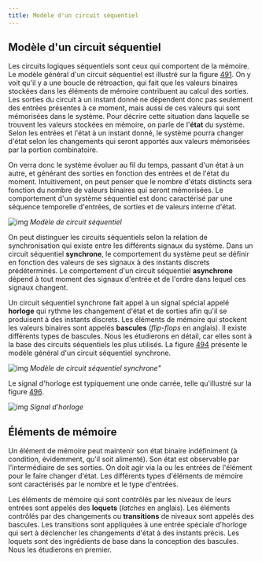 ```yaml
---
title: Modèle d'un circuit séquentiel
---
```


## Modèle d'un circuit séquentiel

Les circuits logiques séquentiels sont ceux qui comportent de la
mémoire. Le modèle général d'un circuit séquentiel est illustré sur la
figure [491](#orgf171663). On y voit qu'il y a une boucle de rétroaction, qui
fait que les valeurs binaires stockées dans les éléments de mémoire
contribuent au calcul des sorties. Les sorties du circuit à un instant
donné ne dépendent donc pas seulement des entrées présentes à ce
moment, mais aussi de ces valeurs qui sont mémorisées dans le
système. Pour décrire cette situation dans laquelle se trouvent les
valeurs stockées en mémoire, on parle de l'**état** du système. Selon
les entrées et l'état à un instant donné, le système pourra changer
d'état selon les changements qui seront apportés aux valeurs
mémorisées par la portion combinatoire.

On verra donc le système évoluer au fil du temps, passant d'un état à
un autre, et générant des sorties en fonction des entrées et de l'état
du moment. Intuitivement, on peut penser que le nombre d'états
distincts sera fonction du nombre de valeurs binaires qui seront
mémorisées. Le comportement d'un système séquentiel est donc
caractérisé par une séquence temporelle d'entrées, de sorties et de
valeurs interne d'état.

![img]({{site.baseurl}}/img/circuit_seq.png "Modèle de circuit séquentiel")
*Modèle de circuit séquentiel*

On peut distinguer les circuits séquentiels selon la relation de
synchronisation qui existe entre les différents signaux du
système. Dans un circuit séquentiel **synchrone**, le comportement du
système peut se définir en fonction des valeurs de ses signaux à des
instants discrets prédéterminés. Le comportement d'un circuit
séquentiel **asynchrone** dépend à tout moment des signaux d'entrée et
de l'ordre dans lequel ces signaux changent.

Un circuit séquentiel synchrone fait appel à un signal spécial appelé
**horloge** qui rythme les changement d'état et de sorties afin qu'il se
produisent à des instants discrets. Les éléments de mémoire qui
stockent les valeurs binaires sont appelés **bascules** (*flip-flops* en
anglais). Il existe différents types de bascules. Nous les étudierons
en détail, car elles sont à la base des circuits séquentiels les plus
utilisés. La figure [494](#org63e635a) présente le modèle général d'un
circuit séquentiel synchrone.

![img]({{site.baseurl}}/img/circuit_seq_sync.png "Modèle de circuit séquentiel synchrone")
*Modèle de circuit séquentiel synchrone"*

Le signal d'horloge est typiquement une onde carrée, telle
qu'illustré sur la figure [496](#org74a3f11).

![img]({{site.baseurl}}/img/horloge.svg "Signal d'horloge")
*Signal d'horloge*


## Éléments de mémoire

Un élément de mémoire peut maintenir son état binaire indéfiniment (à
condition, évidemment, qu'il soit alimenté). Son état est observable
par l'intermédiaire de ses sorties. On doit agir via la ou les entrées
de l'élément pour le faire changer d'état. Les différents types
d'éléments de mémoire sont caractérisés par le nombre et le type
d'entrées.

Les éléments de mémoire qui sont contrôlés par les niveaux de leurs
entrées sont appelés des **loquets** (*latches* en anglais). Les
éléments contrôlés par des changements ou **transitions** de niveaux
sont appelés des bascules. Les transitions sont appliquées à une
entrée spéciale d'horloge qui sert à déclencher les changements d'état
à des instants précis. Les loquets sont des ingrédients de base dans
la conception des bascules. Nous les étudierons en premier.



